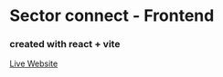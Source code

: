 # Sector connect - Frontend


### created with react + vite

[Live Website](https://sector-connect-frontend.vercel.app/)
